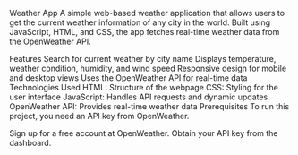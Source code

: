 Weather App
A simple web-based weather application that allows users to get the current weather information of any city in the world. Built using JavaScript, HTML, and CSS, the app fetches real-time weather data from the OpenWeather API.

Features
Search for current weather by city name
Displays temperature, weather condition, humidity, and wind speed
Responsive design for mobile and desktop views
Uses the OpenWeather API for real-time data
Technologies Used
HTML: Structure of the webpage
CSS: Styling for the user interface
JavaScript: Handles API requests and dynamic updates
OpenWeather API: Provides real-time weather data
Prerequisites
To run this project, you need an API key from OpenWeather.

Sign up for a free account at OpenWeather.
Obtain your API key from the dashboard.

